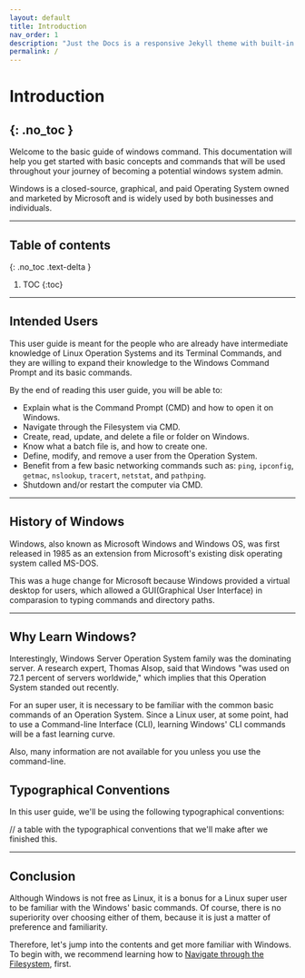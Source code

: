 ```yaml
---
layout: default
title: Introduction
nav_order: 1
description: "Just the Docs is a responsive Jekyll theme with built-in search that is easily customizable and hosted on GitHub Pages."
permalink: /
---
```


# **Introduction**
{: .no_toc }
---

Welcome to the basic guide of windows command. This documentation will help you get started with basic concepts and commands that will be used throughout your journey of becoming a potential windows system admin. 

Windows is a closed-source, graphical, and paid Operating System owned and marketed by Microsoft and is widely used by both businesses and individuals.

---
## Table of contents
{: .no_toc .text-delta }

1. TOC
{:toc}

---
## Intended Users


This user guide is meant for the people who are already have intermediate knowledge of Linux Operation Systems and its Terminal Commands, and they are willing to expand their knowledge to the Windows Command Prompt and its basic commands.

By the end of reading this user guide, you will be able to:
* Explain what is the Command Prompt (CMD) and how to open it on Windows.
* Navigate through the Filesystem via CMD.
* Create, read, update, and delete a file or folder on Windows.
* Know what a batch file is, and how to create one.
* Define, modify, and remove a user from the Operation System.
* Benefit from a few basic networking commands such as: `ping`, `ipconfig`, `getmac`, `nslookup`, `tracert`, `netstat`, and `pathping`.
* Shutdown and/or restart the computer via CMD.

---

## History of Windows


Windows, also known as Microsoft Windows and Windows OS, was first released in 1985 as an extension from Microsoft's existing disk operating system called MS-DOS. 

This was a huge change for Microsoft because Windows provided a virtual desktop for users, which allowed a GUI(Graphical User Interface) in comparasion to typing commands and directory paths. 

---

## Why Learn Windows?


Interestingly, Windows Server Operation System family was the dominating server. A research expert, Thomas Alsop, said that Windows "was used on 72.1 percent of servers worldwide," which implies that this Operation System standed out recently.

For an super user, it is necessary to be familiar with the common basic commands of an Operation System. Since a Linux user, at some point, had to use a Command-line Interface (CLI), learning Windows' CLI commands will be a fast learning curve.

Also, many information are not available for you unless you use the command-line.

## Typographical Conventions
In this user guide, we'll be using the following typographical conventions:

// a table with the typographical conventions that we'll make after we finished this.

---

## Conclusion

Although Windows is not free as Linux, it is a bonus for a Linux super user to be familiar with the Windows' basic commands. Of course, there is no superiority over choosing either of them, because it is just a matter of preference and familiarity.

Therefore, let's jump into the contents and get more familiar with Windows. To begin with, we recommend learning how to [Navigate through the Filesystem][navigating], first.

[navigating]: /docs/navigating



